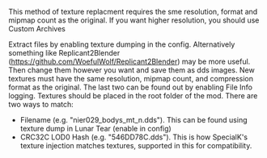 This method of texture replacment requires the sme resolution, format and mipmap count as the original. If you want higher resolution, you should use Custom Archives

Extract files by enabling texture dumping in the config. Alternatively something like Replicant2Blender (https://github.com/WoefulWolf/Replicant2Blender) may be more useful. Then change them however you want and save them as dds images. New textures must have the same resolution, mipmap count, and compression format as the original. The last two can be found out by enabling File Info logging. Textures should be placed in the root folder of the mod. There are two ways to match:

- Filename (e.g. "nier029_bodys_mt_n.dds"). This can be found using texture dump in Lunar Tear (enable in config)
- CRC32C LOD0 Hash (e.g. "546DD78C.dds"). This is how SpecialK's texture injection matches textures, supported in this for compatibility.
